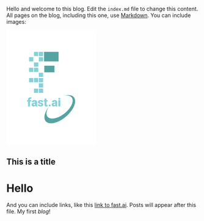 Hello and welcome to this blog. Edit the `index.md` file to change this content. All pages on the blog, including this one, use [Markdown](https://guides.github.com/features/mastering-markdown/). You can include images:

![Image of fast.ai logo](images/logo.png)

## This is a title
# Hello

And you can include links, like this [link to fast.ai](https://www.fast.ai). Posts will appear after this file. 
My first *blog*!
